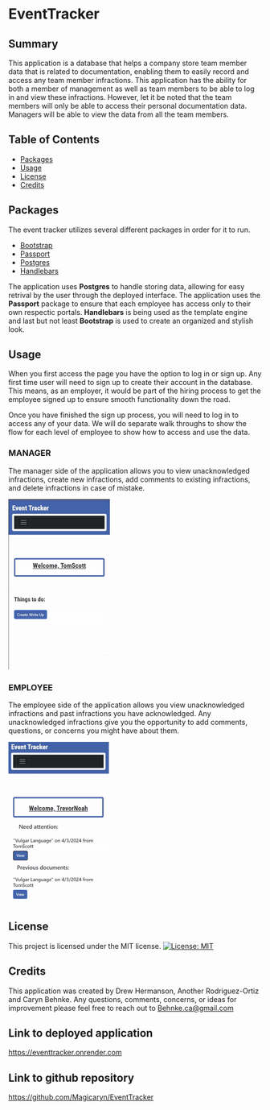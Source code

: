 # EventTracker
 

 ## Summary

 This application is a database that helps a company store team member data that is related to documentation, enabling them to easily record and access any team member infractions. This application has the ability for both a member of management as well as team members to be able to log in and view these infractions. However, let it be noted that the team members will only be able to access their personal documentation data. Managers will be able to view the data from all the team members. 

 ## Table of Contents
- [Packages](#packages)
- [Usage](#usage)
- [License](#license)
- [Credits](#credits)

## Packages
 The event tracker utilizes several different packages in order for it to run. 
 * [Bootstrap](https://getbootstrap.com/)
 * [Passport](https://www.passportjs.org/)
 * [Postgres](https://www.postgresql.org/)
 * [Handlebars](https://handlebarsjs.com/)

The application uses **Postgres** to handle storing data, allowing for easy retrival by the user through the deployed interface. The application uses the **Passport** package to ensure that each employee has access only to their own respectic portals. **Handlebars** is being used as the template engine and last but not least **Bootstrap** is used to create an organized and stylish look.

 ## Usage
  When you first access the page you have the option to log in or sign up. Any first time user will need to sign up to create their account in the database. This means, as an employer, it would be part of the hiring process to get the employee signed up to ensure smooth functionality down the road. 

  Once you have finished the sign up process, you will need to log in to access any of your data. We will do separate walk throughs to show the flow for each level of employee to show how to access and use the data.

  ### MANAGER
  The manager side of the application allows you to view unacknowledged infractions, create new infractions, add comments to existing infractions, and delete infractions in case of mistake.

 ![example demo](examples/manager-example.gif)

  ### EMPLOYEE
The employee side of the application allows you view unacknowledged infractions and past infractions you have acknowledged. Any unacknowledged infractions give you the opportunity to add comments, questions, or concerns you might have about them.

![example demo](examples/employee-example.gif)

## License
This project is licensed under the MIT license. 
 [![License: MIT](https://img.shields.io/badge/License-MIT-yellow.svg)](https://opensource.org/licenses/MIT)

 ## Credits
This application was created by Drew Hermanson, Another Rodriguez-Ortiz and Caryn Behnke. Any questions, comments, concerns, or ideas for improvement please feel free to reach out to Behnke.ca@gmail.com

## Link to deployed application

https://eventtracker.onrender.com

## Link to github repository

https://github.com/Magicaryn/EventTracker